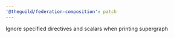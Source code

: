 ```yaml
---
'@theguild/federation-composition': patch
---
```


Ignore specified directives and scalars when printing supergraph
